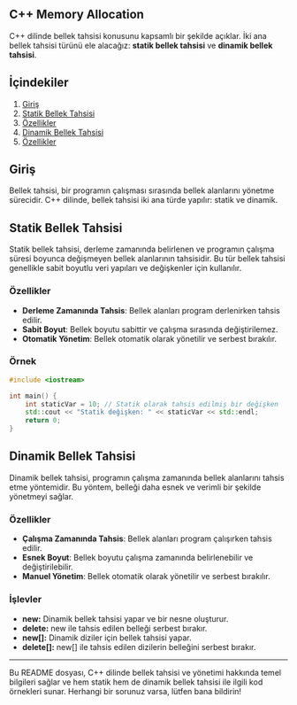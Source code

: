 ## C++ Memory Allocation 

C++ dilinde bellek tahsisi konusunu kapsamlı bir şekilde açıklar. İki ana bellek tahsisi türünü ele alacağız: **statik bellek tahsisi** ve **dinamik bellek tahsisi**.

## İçindekiler

1. [Giriş](#giriş)
2. [Statik Bellek Tahsisi](#statik-bellek-tahsisi)
3. [Özellikler](#özellikler)
4. [Dinamik Bellek Tahsisi](#dinamik-bellek-tahsisi)
5. [Özellikler](#özellikler)


## Giriş

Bellek tahsisi, bir programın çalışması sırasında bellek alanlarını yönetme sürecidir. C++ dilinde, bellek tahsisi iki ana türde yapılır: statik ve dinamik.

## Statik Bellek Tahsisi

Statik bellek tahsisi, derleme zamanında belirlenen ve programın çalışma süresi boyunca değişmeyen bellek alanlarının tahsisidir. Bu tür bellek tahsisi genellikle sabit boyutlu veri yapıları ve değişkenler için kullanılır.

### Özellikler

- **Derleme Zamanında Tahsis**: Bellek alanları program derlenirken tahsis edilir.
- **Sabit Boyut**: Bellek boyutu sabittir ve çalışma sırasında değiştirilemez.
- **Otomatik Yönetim**: Bellek otomatik olarak yönetilir ve serbest bırakılır.

### Örnek

```cpp
#include <iostream>

int main() {
    int staticVar = 10; // Statik olarak tahsis edilmiş bir değişken
    std::cout << "Statik değişken: " << staticVar << std::endl;
    return 0;
}
```

## Dinamik Bellek Tahsisi

Dinamik bellek tahsisi, programın çalışma zamanında bellek alanlarını tahsis etme yöntemidir. Bu yöntem, belleği daha esnek ve verimli bir şekilde yönetmeyi sağlar.

### Özellikler

- **Çalışma Zamanında Tahsis**: Bellek alanları program çalışırken tahsis edilir.
- **Esnek Boyut**: Bellek boyutu çalışma zamanında belirlenebilir ve değiştirilebilir.
- **Manuel Yönetim**: Bellek otomatik olarak yönetilir ve serbest bırakılır.


### İşlevler 

- **new:** Dinamik bellek tahsisi yapar ve bir nesne oluşturur.
- **delete:** new ile tahsis edilen belleği serbest bırakır.
- **new[]:** Dinamik diziler için bellek tahsisi yapar.
- **delete[]:** new[] ile tahsis edilen dizilerin belleğini serbest bırakır.

---

Bu README dosyası, C++ dilinde bellek tahsisi ve yönetimi hakkında temel bilgileri sağlar ve hem statik hem de dinamik bellek tahsisi ile ilgili kod örnekleri sunar. Herhangi bir sorunuz varsa, lütfen bana bildirin!
